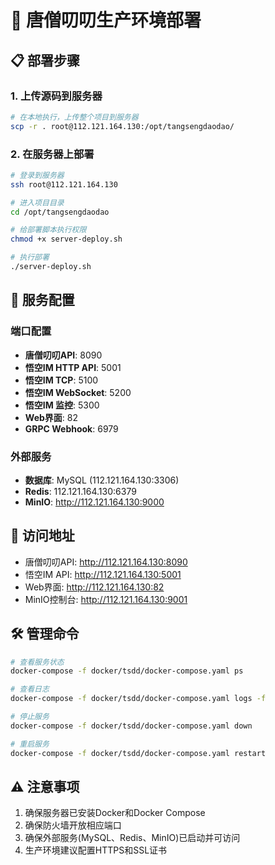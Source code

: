 # 🚀 唐僧叨叨生产环境部署

## 📋 部署步骤

### 1. 上传源码到服务器
```bash
# 在本地执行，上传整个项目到服务器
scp -r . root@112.121.164.130:/opt/tangsengdaodao/
```

### 2. 在服务器上部署
```bash
# 登录到服务器
ssh root@112.121.164.130

# 进入项目目录
cd /opt/tangsengdaodao

# 给部署脚本执行权限
chmod +x server-deploy.sh

# 执行部署
./server-deploy.sh
```

## 🔧 服务配置

### 端口配置
- **唐僧叨叨API**: 8090
- **悟空IM HTTP API**: 5001  
- **悟空IM TCP**: 5100
- **悟空IM WebSocket**: 5200
- **悟空IM 监控**: 5300
- **Web界面**: 82
- **GRPC Webhook**: 6979

### 外部服务
- **数据库**: MySQL (112.121.164.130:3306)
- **Redis**: 112.121.164.130:6379
- **MinIO**: http://112.121.164.130:9000

## 📱 访问地址
- 唐僧叨叨API: http://112.121.164.130:8090
- 悟空IM API: http://112.121.164.130:5001
- Web界面: http://112.121.164.130:82
- MinIO控制台: http://112.121.164.130:9001

## 🛠️ 管理命令
```bash
# 查看服务状态
docker-compose -f docker/tsdd/docker-compose.yaml ps

# 查看日志
docker-compose -f docker/tsdd/docker-compose.yaml logs -f

# 停止服务
docker-compose -f docker/tsdd/docker-compose.yaml down

# 重启服务
docker-compose -f docker/tsdd/docker-compose.yaml restart
```

## ⚠️ 注意事项
1. 确保服务器已安装Docker和Docker Compose
2. 确保防火墙开放相应端口
3. 确保外部服务(MySQL、Redis、MinIO)已启动并可访问
4. 生产环境建议配置HTTPS和SSL证书 